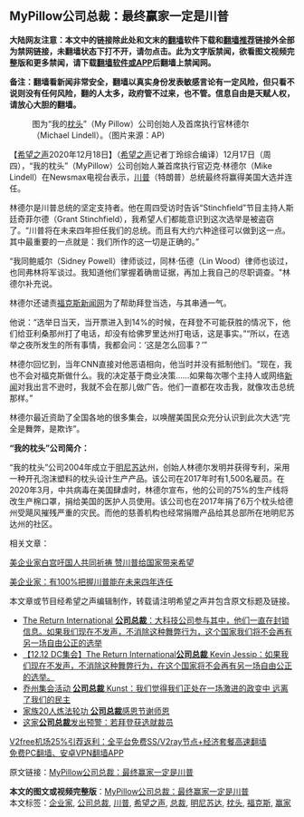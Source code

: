  <h2>MyPillow公司总裁：最终赢家一定是川普</h2> <p class="notice"><b>大陆网友注意：本文中的链接除此处和文末的<a href="https://github.com/bannedbook/fanqiang" >翻墙</a>软件下载和<a href="https://github.com/killgcd/justmysocks/blob/master/README.md">翻墙推荐</a>链接外全部为禁网链接，未翻墙状态下打不开，请勿点击。此为文字版禁闻，欲看图文视频完整版和更多禁闻，请下载<a href="https://github.com/bannedbook/fanqiang">翻墙软件或APP</a>后翻墙上禁闻网。</p><p>备注：翻墙看新闻非常安全，翻墙以真实身份发表敏感言论有一定风险，但只看不说则没有任何风险，翻的人太多，政府管不过来，也不管。信息自由是天赋人权，请放心大胆的翻墙。</b></p>  <div class="entry"> <figure><figcaption>图为“我的<a href="https://www.bannedbook.org/bnews/tag/%E6%9E%95%E5%A4%B4/" class="st_tag internal_tag" rel="tag" title="标签 枕头 下的日志">枕头</a>”（My Pillow）公司创始人及首席执行官林德尔（Michael Lindell）。（图片来源：AP)</figcaption></figure> <p>【<span class='wp_keywordlink_affiliate'><a href="https://www.soundofhope.org" title="希望之声" target="_blank">希望之声</a></span>2020年12月18日】（<a href="https://www.bannedbook.org/bnews/tag/%e5%b8%8c%e6%9c%9b%e4%b9%8b%e5%a3%b0/" class="st_tag internal_tag" rel="tag" title="标签 希望之声 下的日志">希望之声</a>记者丁玲综合编译）12月17日（周四），“我的枕头”（MyPillow）公司创始人兼首席执行官迈克·林德尔（Mike Lindell）在Newsmax电视台表示，<a href="https://www.bannedbook.org/bnews/tag/%e5%b7%9d%e6%99%ae/" class="st_tag internal_tag" rel="tag" title="标签 川普 下的日志">川普</a>（特朗普）总统最终将赢得美国大选并连任。</p> <p>林德尔是川普总统的坚定支持者。他在周四受访时告诉“Stinchfield”节目主持人斯廷奇菲尔德（Grant Stinchfield），我希望人们都能意识到这次选举是被盗窃了。“川普将在未来四年担任我们的总统。而且有大约六种途径可以做到这一点。其中最重要的一点就是：我们所作的这一切是正确的。”</p> <p>“我同鲍威尔（Sidney Powell）律师谈过，同林·伍德（Lin Wood）律师也谈过，也同弗林将军谈过。我知道他们掌握着确凿证据，再加上我自己的尽职调查。&quot;林德尔补充说。</p> <p>林德尔还谴责<a href="https://www.bannedbook.org/bnews/tag/%e7%a6%8f%e5%85%8b%e6%96%af/" class="st_tag internal_tag" rel="tag" title="标签 福克斯 下的日志">福克斯</a><span class='wp_keywordlink_affiliate'><a href="https://www.bannedbook.org/" title="新闻网">新闻网</a></span>为了帮助拜登当选，与其串通一气。</p>  <p>他说：“选举日当天，当开票进入到14%的时候，在拜登不可能获胜的情况下，他们给亚利桑那州打了电话，却没有给佛罗里达州打电话，这是事实。”“所以，在选举之夜所发生的所有事情，我都会问：‘这是怎么回事？’”</p> <p>林德尔回忆到，当年CNN直接对他恶语相向，他当时并没有抵制他们。“现在，我也不会对福克斯做什么。我的决定基于商业决策&#8230;&#8230;如果每次哪个主持人或网络<span class='wp_keywordlink_affiliate'><a href="https://www.bannedbook.org/" title="新闻">新闻</a></span>对我出言不逊时，我就不会在那儿做广告。他们一直都在攻击我，就像攻击总统那样。”</p> <p>林德尔最近资助了全国各地的很多集会，以唤醒美国民众充分认识到此次大选“完全是舞弊，是欺诈”。</p> <p><strong>“我的枕头”公司简介：</strong></p>  <p>“我的枕头”公司2004年成立于<a href="https://www.bannedbook.org/bnews/tag/%E6%98%8E%E5%B0%BC%E8%8B%8F%E8%BE%BE/" class="st_tag internal_tag" rel="tag" title="标签 明尼苏达 下的日志">明尼苏达</a>州，创始人林德尔发明并获得专利，采用一种开孔泡沫塑料的枕头设计生产产品。该公司在2017年时有1,500名雇员。在2020年3月，中共病毒在美国肆虐时，林德尔宣布，他的公司的75%的生产线将改生产棉口罩，捐给美国的医护人员使用。该公司也在2017年捐了6万个枕头给德州受飓风摧残严重的灾民。而他的慈善机构也经常捐赠产品给其总部所在地明尼苏达州的社区。</p> <p>相关文章：</p> <p><a href="https://www.soundofhope.org/post/361321">美企业家白宫吁国人共同祈祷 赞川普给国家带来希望</a></p> <p><a href="https://www.soundofhope.org/post/450955">美企业家：有100%把握川普能在未来四年连任</a></p>  <p>本文章或节目经希望之声编辑制作，转载请注明希望之声并包含原文标题及链接。</p> <ul class='op-related-articles' title='相关阅读'> <li><a href='https://www.bannedbook.org/bnews/bannedvideo/20201214/1447408.html' target='_blank'>The Return International <b>公司总裁</b>：大科技公司参与其中，他们一直在封锁信息。如果我们现在不发声，不消除这种舞弊行为，这个国家我们将不会再有另一场自由公正的选举</a></li> <li><a href='https://www.bannedbook.org/bnews/bannedvideo/20201214/1447190.html' target='_blank'>【12.12 DC集会】The Return International<b>公司总裁</b> Kevin Jessip：如果我们现在不发声，不消除这种舞弊行为，在这个国家将不会再有另一场自由公正的选举。</a></li> <li><a href='https://www.bannedbook.org/bnews/bannedvideo/20201211/1445674.html' target='_blank'>乔州集会活动 <b>公司总裁</b> Kunst：我们觉得我们正处在一场激进的政变中 远离了我们的民主</a></li> <li><a href='https://www.bannedbook.org/bnews/comments/20201127/1437789.html' target='_blank'>家族20人炼法轮功 <b>公司总裁</b>感恩节谢师恩</a></li> <li><a href='https://www.bannedbook.org/bnews/cnnews/20201021/1417516.html' target='_blank'>这家<b>公司总裁</b>发出预警：若拜登获选就裁员</a></li> </ul> <p class="texttj"> <a href="https://www.bannedbook.org/forum23/topic22702.html" target="_blank">V2free机场25%引荐返利：全平台免费SS/V2ray节点+经济套餐高速翻墙</a><br/> <a href="https://github.com/bannedbook/fanqiang/wiki/%E7%A6%81%E9%97%BB%E7%BD%91%E5%AE%89%E5%8D%93%E7%BF%BB%E5%A2%99%E6%96%B0%E9%97%BBAPP" target="_blank">免费PC翻墙、安卓VPN翻墙APP</a></p><p>原文链接：<a class="src_link"  href="https://www.soundofhope.org/post/455029" target="_blank">MyPillow公司总裁：最终赢家一定是川普</a></p><a name='sharetosocial'></a>       <div><b>本文的图文或视频完整版</b>：<a href='https://www.bannedbook.org/bnews/comments/20201219/1450656.html'>MyPillow公司总裁：最终赢家一定是川普</a></div>  </div><!--END ENTRY--> <div class="postfooter"> <div>本文标签：<a href="https://www.bannedbook.org/bnews/tag/%e4%bc%81%e4%b8%9a%e5%ae%b6/" rel="tag">企业家</a>, <a href="https://www.bannedbook.org/bnews/tag/%E5%85%AC%E5%8F%B8%E6%80%BB%E8%A3%81/" rel="tag">公司总裁</a>, <a href="https://www.bannedbook.org/bnews/tag/%e5%b7%9d%e6%99%ae/" rel="tag">川普</a>, <a href="https://www.bannedbook.org/bnews/tag/%e5%b8%8c%e6%9c%9b%e4%b9%8b%e5%a3%b0/" rel="tag">希望之声</a>, <a href="https://www.bannedbook.org/bnews/tag/%E6%80%BB%E8%A3%81/" rel="tag">总裁</a>, <a href="https://www.bannedbook.org/bnews/tag/%E6%98%8E%E5%B0%BC%E8%8B%8F%E8%BE%BE/" rel="tag">明尼苏达</a>, <a href="https://www.bannedbook.org/bnews/tag/%E6%9E%95%E5%A4%B4/" rel="tag">枕头</a>, <a href="https://www.bannedbook.org/bnews/tag/%e7%a6%8f%e5%85%8b%e6%96%af/" rel="tag">福克斯</a>, <a href="https://www.bannedbook.org/bnews/tag/%E8%B5%A2%E5%AE%B6/" rel="tag">赢家</a></div>  </div><!--END POSTFOOTER--> 